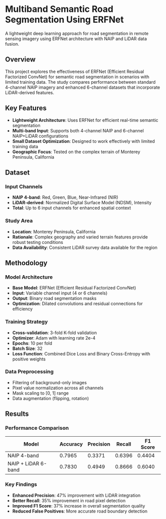 # Multiband Semantic Road Segmentation Using ERFNet

A lightweight deep learning approach for road segmentation in remote sensing imagery using ERFNet architecture with NAIP and LiDAR data fusion.

## Overview

This project explores the effectiveness of ERFNet (Efficient Residual Factorized ConvNet) for semantic road segmentation in scenarios with limited training data. The study compares performance between standard 4-channel NAIP imagery and enhanced 6-channel datasets that incorporate LiDAR-derived features.

## Key Features

- **Lightweight Architecture**: Uses ERFNet for efficient real-time semantic segmentation
- **Multi-band Input**: Supports both 4-channel NAIP and 6-channel NAIP+LiDAR configurations
- **Small Dataset Optimization**: Designed to work effectively with limited training data
- **Geographic Focus**: Tested on the complex terrain of Monterey Peninsula, California

## Dataset

### Input Channels
- **NAIP 4-band**: Red, Green, Blue, Near-Infrared (NIR)
- **LiDAR-derived**: Normalized Digital Surface Model (NDSM), Intensity
- **Total**: Up to 6 input channels for enhanced spatial context

### Study Area
- **Location**: Monterey Peninsula, California
- **Rationale**: Complex geography and varied terrain features provide robust testing conditions
- **Data Availability**: Consistent LiDAR survey data available for the region

## Methodology

### Model Architecture
- **Base Model**: ERFNet (Efficient Residual Factorized ConvNet)
- **Input**: Variable channel input (4 or 6 channels)
- **Output**: Binary road segmentation masks
- **Optimization**: Dilated convolutions and residual connections for efficiency

### Training Strategy
- **Cross-validation**: 3-fold K-fold validation
- **Optimizer**: Adam with learning rate 2e-4
- **Epochs**: 10 per fold
- **Batch Size**: 32
- **Loss Function**: Combined Dice Loss and Binary Cross-Entropy with positive weights

### Data Preprocessing
- Filtering of background-only images
- Pixel value normalization across all channels
- Mask scaling to [0, 1] range
- Data augmentation (flipping, rotation)

## Results

### Performance Comparison

| Model | Accuracy | Precision | Recall | F1 Score |
|-------|----------|-----------|--------|----------|
| NAIP 4-band | 0.7965 | 0.3371 | 0.6396 | 0.4404 |
| NAIP + LiDAR 6-band | 0.7830 | 0.4949 | 0.8666 | 0.6040 |

### Key Findings
- **Enhanced Precision**: 47% improvement with LiDAR integration
- **Better Recall**: 35% improvement in road pixel detection
- **Improved F1 Score**: 37% increase in overall segmentation quality
- **Reduced False Positives**: More accurate road boundary detection
